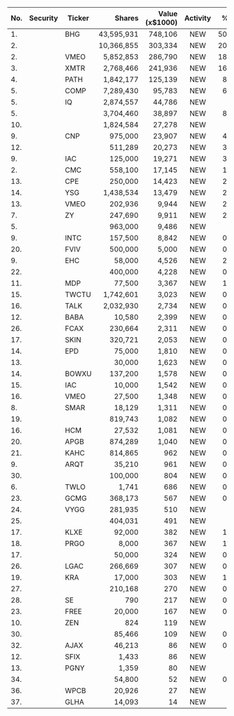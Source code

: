 No. | Security | Ticker | Shares | Value (x$1000) | Activity | % Port
|--- | --- | --- | ---:| ---:|:---:| ---:|
 1.||BHG</a>|43,595,931|748,106|NEW|50.58%
2.|||10,366,855|303,334|NEW|20.51%
2.||VMEO</a>|5,852,853|286,790|NEW|18.84%
3.||XMTR</a>|2,768,466|241,936|NEW|16.35%
4.||PATH</a>|1,842,177|125,139|NEW|8.46%
5.||COMP</a>|7,289,430|95,783|NEW|6.29%
5.||IQ</a>|2,874,557|44,786|NEW|7.4%
5.|||3,704,460|38,897|NEW|8.92%
10.|||1,824,584|27,278|NEW|4.5%
9.||CNP</a>|975,000|23,907|NEW|4.13%
12.|||511,289|20,273|NEW|3.35%
9.||IAC</a>|125,000|19,271|NEW|3.94%
2.||CMC</a>|558,100|17,145|NEW|1.35%
13.||CPE</a>|250,000|14,423|NEW|2.49%
14.||YSG</a>|1,438,534|13,479|NEW|2.22%
13.||VMEO</a>|202,936|9,944|NEW|2.03%
7.||ZY</a>|247,690|9,911|NEW|2.27%
5.|||963,000|9,486|NEW|4.5%
9.||INTC</a>|157,500|8,842|NEW|0.69%
20.||FVIV</a>|500,000|5,000|NEW|0.86%
9.||EHC</a>|58,000|4,526|NEW|2.14%
22.|||400,000|4,228|NEW|0.73%
11.||MDP</a>|77,500|3,367|NEW|1.59%
15.||TWCTU</a>|1,742,601|3,023|NEW|0.61%
16.||TALK</a>|2,032,930|2,734|NEW|0.56%
12.||BABA</a>|10,580|2,399|NEW|0.18%
26.||FCAX</a>|230,664|2,311|NEW|0.39%
17.||SKIN</a>|320,721|2,053|NEW|0.42%
14.||EPD</a>|75,000|1,810|NEW|0.14%
13.|||30,000|1,623|NEW|0.76%
14.||BOWXU</a>|137,200|1,578|NEW|0.74%
15.||IAC</a>|10,000|1,542|NEW|0.73%
16.||VMEO</a>|27,500|1,348|NEW|0.63%
8.||SMAR</a>|18,129|1,311|NEW|0.08%
19.|||819,743|1,082|NEW|0.22%
16.||HCM</a>|27,532|1,081|NEW|0.17%
20.||APGB</a>|874,289|1,040|NEW|0.21%
21.||KAHC</a>|814,865|962|NEW|0.19%
9.||ARQT</a>|35,210|961|NEW|0.06%
30.|||100,000|804|NEW|0.13%
6.||TWLO</a>|1,741|686|NEW|0.04%
23.||GCMG</a>|368,173|567|NEW|0.11%
24.||VYGG</a>|281,935|510|NEW|0.1%
25.|||404,031|491|NEW|0.1%
17.||KLXE</a>|92,000|382|NEW|1.81%
18.||PRGO</a>|8,000|367|NEW|1.74%
17.|||50,000|324|NEW|0.05%
26.||LGAC</a>|266,669|307|NEW|0.06%
19.||KRA</a>|17,000|303|NEW|1.44%
27.|||210,168|270|NEW|0.05%
28.||SE</a>|790|217|NEW|0.04%
23.||FREE</a>|20,000|167|NEW|0.79%
10.||ZEN</a>|824|119|NEW|0%
30.|||85,466|109|NEW|0.02%
32.||AJAX</a>|46,213|86|NEW|0.01%
12.||SFIX</a>|1,433|86|NEW|0%
13.||PGNY</a>|1,359|80|NEW|0%
34.|||54,800|52|NEW|0.01%
36.||WPCB</a>|20,926|27|NEW|0%
37.||GLHA</a>|14,093|14|NEW|0%
